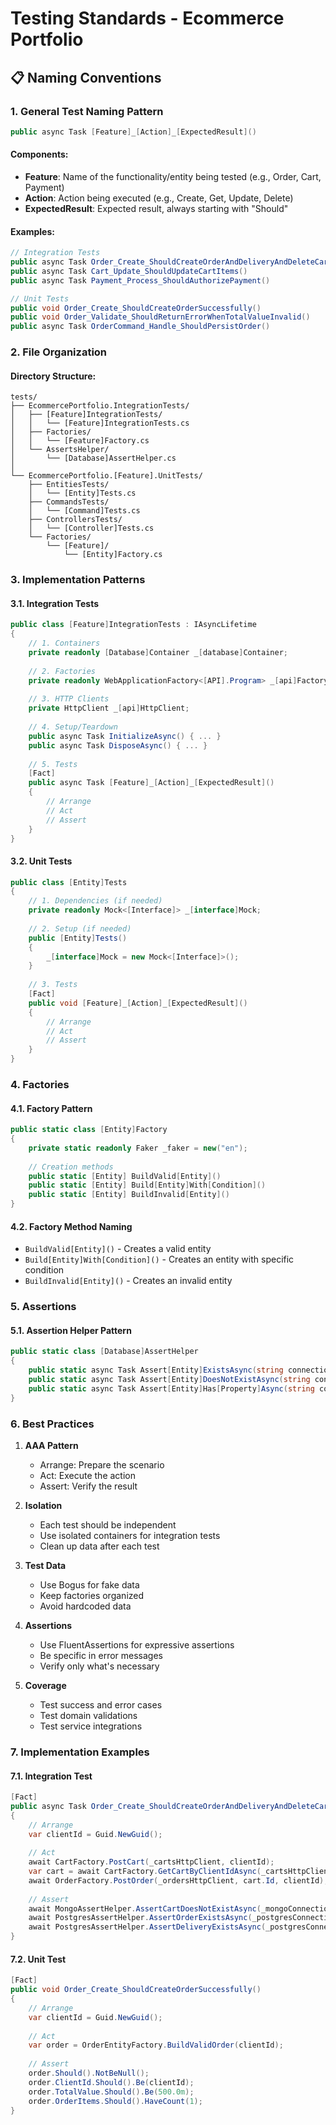 # Testing Standards - Ecommerce Portfolio

## 📋 Naming Conventions

### 1. General Test Naming Pattern
```csharp
public async Task [Feature]_[Action]_[ExpectedResult]()
```

#### Components:
- **Feature**: Name of the functionality/entity being tested (e.g., Order, Cart, Payment)
- **Action**: Action being executed (e.g., Create, Get, Update, Delete)
- **ExpectedResult**: Expected result, always starting with "Should"

#### Examples:
```csharp
// Integration Tests
public async Task Order_Create_ShouldCreateOrderAndDeliveryAndDeleteCart()
public async Task Cart_Update_ShouldUpdateCartItems()
public async Task Payment_Process_ShouldAuthorizePayment()

// Unit Tests
public void Order_Create_ShouldCreateOrderSuccessfully()
public void Order_Validate_ShouldReturnErrorWhenTotalValueInvalid()
public async Task OrderCommand_Handle_ShouldPersistOrder()
```

### 2. File Organization

#### Directory Structure:
```
tests/
├── EcommercePortfolio.IntegrationTests/
│   ├── [Feature]IntegrationTests/
│   │   └── [Feature]IntegrationTests.cs
│   ├── Factories/
│   │   └── [Feature]Factory.cs
│   └── AssertsHelper/
│       └── [Database]AssertHelper.cs
│
└── EcommercePortfolio.[Feature].UnitTests/
    ├── EntitiesTests/
    │   └── [Entity]Tests.cs
    ├── CommandsTests/
    │   └── [Command]Tests.cs
    ├── ControllersTests/
    │   └── [Controller]Tests.cs
    └── Factories/
        └── [Feature]/
            └── [Entity]Factory.cs
```

### 3. Implementation Patterns

#### 3.1. Integration Tests
```csharp
public class [Feature]IntegrationTests : IAsyncLifetime
{
    // 1. Containers
    private readonly [Database]Container _[database]Container;
    
    // 2. Factories
    private readonly WebApplicationFactory<[API].Program> _[api]Factory;
    
    // 3. HTTP Clients
    private HttpClient _[api]HttpClient;
    
    // 4. Setup/Teardown
    public async Task InitializeAsync() { ... }
    public async Task DisposeAsync() { ... }
    
    // 5. Tests
    [Fact]
    public async Task [Feature]_[Action]_[ExpectedResult]()
    {
        // Arrange
        // Act
        // Assert
    }
}
```

#### 3.2. Unit Tests
```csharp
public class [Entity]Tests
{
    // 1. Dependencies (if needed)
    private readonly Mock<[Interface]> _[interface]Mock;
    
    // 2. Setup (if needed)
    public [Entity]Tests()
    {
        _[interface]Mock = new Mock<[Interface]>();
    }
    
    // 3. Tests
    [Fact]
    public void [Feature]_[Action]_[ExpectedResult]()
    {
        // Arrange
        // Act
        // Assert
    }
}
```

### 4. Factories

#### 4.1. Factory Pattern
```csharp
public static class [Entity]Factory
{
    private static readonly Faker _faker = new("en");
    
    // Creation methods
    public static [Entity] BuildValid[Entity]()
    public static [Entity] Build[Entity]With[Condition]()
    public static [Entity] BuildInvalid[Entity]()
}
```

#### 4.2. Factory Method Naming
- `BuildValid[Entity]()` - Creates a valid entity
- `Build[Entity]With[Condition]()` - Creates an entity with specific condition
- `BuildInvalid[Entity]()` - Creates an invalid entity

### 5. Assertions

#### 5.1. Assertion Helper Pattern
```csharp
public static class [Database]AssertHelper
{
    public static async Task Assert[Entity]ExistsAsync(string connectionString, ...)
    public static async Task Assert[Entity]DoesNotExistAsync(string connectionString, ...)
    public static async Task Assert[Entity]Has[Property]Async(string connectionString, ...)
}
```

### 6. Best Practices

1. **AAA Pattern**
   - Arrange: Prepare the scenario
   - Act: Execute the action
   - Assert: Verify the result

2. **Isolation**
   - Each test should be independent
   - Use isolated containers for integration tests
   - Clean up data after each test

3. **Test Data**
   - Use Bogus for fake data
   - Keep factories organized
   - Avoid hardcoded data

4. **Assertions**
   - Use FluentAssertions for expressive assertions
   - Be specific in error messages
   - Verify only what's necessary

5. **Coverage**
   - Test success and error cases
   - Test domain validations
   - Test service integrations

### 7. Implementation Examples

#### 7.1. Integration Test
```csharp
[Fact]
public async Task Order_Create_ShouldCreateOrderAndDeliveryAndDeleteCart()
{
    // Arrange
    var clientId = Guid.NewGuid();
    
    // Act
    await CartFactory.PostCart(_cartsHttpClient, clientId);
    var cart = await CartFactory.GetCartByClientIdAsync(_cartsHttpClient, clientId);
    await OrderFactory.PostOrder(_ordersHttpClient, cart.Id, clientId);
    
    // Assert
    await MongoAssertHelper.AssertCartDoesNotExistAsync(_mongoConnection, clientId);
    await PostgresAssertHelper.AssertOrderExistsAsync(_postgresConnection, clientId);
    await PostgresAssertHelper.AssertDeliveryExistsAsync(_postgresConnection, clientId);
}
```

#### 7.2. Unit Test
```csharp
[Fact]
public void Order_Create_ShouldCreateOrderSuccessfully()
{
    // Arrange
    var clientId = Guid.NewGuid();
    
    // Act
    var order = OrderEntityFactory.BuildValidOrder(clientId);
    
    // Assert
    order.Should().NotBeNull();
    order.ClientId.Should().Be(clientId);
    order.TotalValue.Should().Be(500.0m);
    order.OrderItems.Should().HaveCount(1);
} 